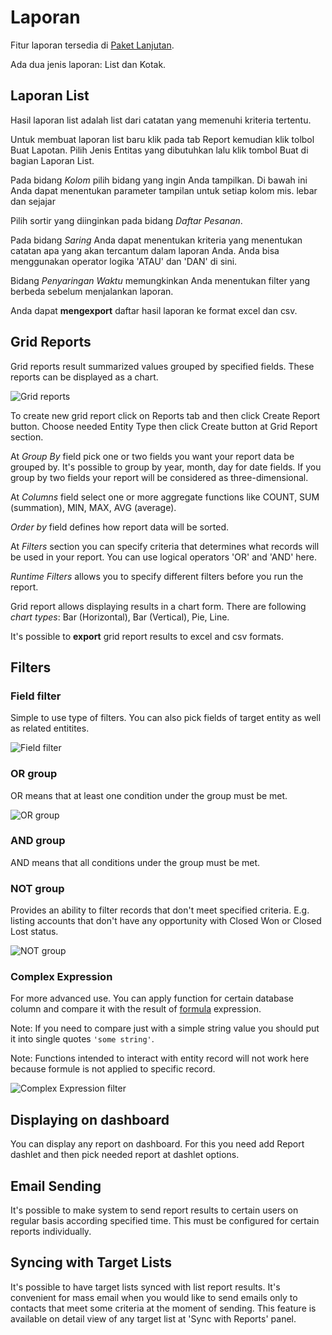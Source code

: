 # Laporan

Fitur laporan tersedia di [Paket Lanjutan](https://www.espocrm.com/extensions/advanced-pack/).

Ada dua jenis laporan: List dan Kotak.

## Laporan List

Hasil laporan list adalah list dari catatan yang memenuhi kriteria tertentu.

Untuk membuat laporan list baru klik pada tab Report kemudian klik tolbol Buat Lapotan. Pilih Jenis Entitas yang dibutuhkan lalu klik tombol Buat di bagian Laporan List.

Pada bidang _Kolom_ pilih bidang yang ingin Anda tampilkan. Di bawah ini Anda dapat menentukan parameter tampilan untuk setiap kolom mis. lebar dan sejajar

Pilih sortir yang diinginkan pada bidang _Daftar Pesanan_. 

Pada bidang _Saring_ Anda dapat menentukan kriteria yang menentukan catatan apa yang akan tercantum dalam laporan Anda. Anda bisa menggunakan operator logika 'ATAU' dan 'DAN' di sini.

Bidang _Penyaringan Waktu_ memungkinkan Anda menentukan filter yang berbeda sebelum menjalankan laporan.

Anda dapat __mengexport__ daftar hasil laporan ke format excel dan csv.

## Grid Reports

Grid reports result summarized values grouped by specified fields. These reports can be displayed as a chart.

![Grid reports](../_static/images/user-guide/reports/grid.png)

To create new grid report click on Reports tab and then click Create Report button. Choose needed Entity Type then click Create button at Grid Report section.

At _Group By_ field pick one or two fields you want your report data be grouped by. It's possible to group by year, month, day for date fields. If you group by two fields your report will be considered as three-dimensional.

At _Columns_ field select one or more aggregate functions like COUNT, SUM (summation), MIN, MAX, AVG (average).

_Order by_ field defines how report data will be sorted.

At _Filters_ section you can specify criteria that determines what records will be used in your report. You can use logical operators 'OR' and 'AND' here.

_Runtime Filters_ allows you to specify different filters before you run the report.

Grid report allows displaying results in a chart form. There are following _chart types_: Bar (Horizontal), Bar (Vertical), Pie, Line.

It's possible to __export__ grid report results to excel and csv formats.

## Filters

### Field filter

Simple to use type of filters. You can also pick fields of target entity as well as related entitites.

![Field filter](../_static/images/user-guide/reports/filter-field.png)

### OR group

OR means that at least one condition under the group must be met.

![OR group](../_static/images/user-guide/reports/filter-or.png)

### AND group

AND means that all conditions under the group must be met.

### NOT group

Provides an ability to filter records that don't meet specified criteria. E.g. listing accounts that don't have any opportunity with Closed Won or Closed Lost status.

![NOT group](../_static/images/user-guide/reports/filter-not.png)

### Complex Expression

For more advanced use. You can apply function for certain database column and compare it with the result of [formula](../administration/formula.md) expression.

Note: If you need to compare just with a simple string value you should put it into single quotes `'some string'`.

Note: Functions intended to interact with entity record will not work here because formule is not applied to specific record.

![Complex Expression filter](../_static/images/user-guide/reports/filter-complex.png)

## Displaying on dashboard

You can display any report on dashboard. For this you need add Report dashlet and then pick needed report at dashlet options.

## Email Sending

It's possible to make system to send report results to certain users on regular basis according specified time. This must be configured for certain reports individually.

## Syncing with Target Lists

It's possible to have target lists synced with list report results. It's convenient for mass email when you would like to send emails only to contacts that meet some criteria at the moment of sending. This feature is available on detail view of any target list at 'Sync with Reports' panel.
